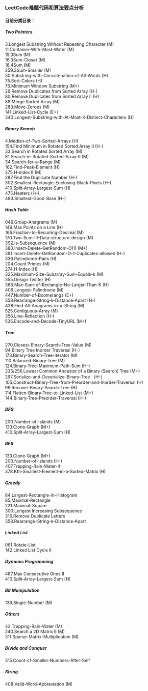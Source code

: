 ### LeetCode难题代码和算法要点分析
#### 目前分类目录：
##### Two Pointers
3.Longest Substring Without Repeating Character (M)  
11.Container-With-Most-Water	(M)  
15.3Sum  (M)  
16.3Sum-Closet (M)      
18.4Sum (M)           
259.3Sum-Smaller (M)       
30.Substring-with-Concatenation-of-All-Words (H)  
75.Sort-Colors (H)    
76.Minimum Window Substring (M+)    
26.Remove Duplicates from Sorted Array (H-)  
80.Remove Duplicates from Sorted Array II (H)  
88.Merge Sorted Array (M)  
283.Move-Zeroes (M)      
141.Linked-List-Cycle (E+)      
340.Longest-Substring-with-At-Most-K-Distinct-Characters (H)  

##### Binary Search
4.Median-of-Two-Sorted-Arrays	(H)  
154.Find Minimum in Rotated Sorted Array II (H-)         
33.Search in Rotated Sorted Array (M)   
81.Search-in-Rotated-Sorted-Array-II (M)      
34.Search-for-a-Range (M)  
162.Find-Peak-Element (H)  
275.H-index II (M)  
287.Find the Duplicate Number (H-)   
302.Smallest-Rectangle-Enclosing-Black-Pixels (H-)  
410.Split-Array-Largest-Sum (H)  
475.Heaters (H-)  
483.Smallest-Good-Base (H-)  

##### Hash Table
049.Group-Anagrams (M)    
149.Max Points on a Line (H)     
166.Fraction-to-Recurring-Decimal (M)   
170.Two-Sum-III-Data-structure-design (M)   
392.Is-Subsequence (M)    
380.Insert-Delete-GetRandom-O(1)  (M+)    
381.Insert-Delete-GetRandom-O-1-Duplicates-allowed (H-)   
336.Palindrome-Pairs (H)    
204.Count Primes (M)    
274.H-Index (H)     
325.Maximum-Size-Subarray-Sum-Equals-k (M)    
355.Design Twitter (H)    
363.Max-Sum-of-Rectangle-No-Larger-Than-K (H)  
409.Longest-Palindrome  (M)   
447.Number-of-Boomerangs (E+)    
358.Rearrange-String-k-Distance-Apart (H-)    
438.Find-All-Anagrams-in-a-String (M)   
525.Contiguous-Array (M)    
356.Line-Reflection (H-)    
535.Encode-and-Decode-TinyURL (M+)    

##### Tree
270.Closest-Binary-Search-Tree-Value (M)     
94.Binary Tree Inorder Traversal (H-)   
173.Binary-Search-Tree-Iterator (M)     
110.Balanced-Binary-Tree  (M)   
124.Binary-Tree-Maximum-Path-Sum (H-)   
235/256.Lowest Common Ancestor of a Binary (Search) Tree (M+)     
297.Serialize-and-Deserialize-Binary-Tree （H-）  
105.Construct-Binary-Tree-from-Preorder-and-Inorder-Traversal (H)   
99.Recover-Binary-Search-Tree (H)   
114.Flatten-Binary-Tree-to-Linked-List (M+)   
144.Binary-Tree-Preorder-Traversal (H-)   

##### DFS
200.Number-of-Islands (M)  
133.Clone-Graph (M+)  
410.Split-Array-Largest-Sum (H)	  

##### BFS
133.Clone-Graph (M+)  
200.Number-of-Islands (H-)  
407.Trapping-Rain-Water-II  
378.Kth-Smallest-Element-in-a-Sorted-Matrix (H) 

##### Greedy
84.Largest-Rectangle-in-Histogram  
85.Maximal-Rectangle  
221.Maximal-Square  
300.Longest Increasing Subsequence  
316.Remove Duplicate Letters   
358.Rearrange-String-k-Distance-Apart

##### Linked List
061.Rotate-List  
142.Linked List Cycle II

##### Dynamic Programming
487.Max Consecutive Ones II    
410.Split-Array-Largest-Sum (H)  

##### Bit Manipulation
136.Single-Number (M)     

##### Others
42.Trapping-Rain-Water (M)  
240.Search a 2D Matrix II (M)   
311.Sparse-Matrix-Multiplication (M)  

##### Divide and Conquer
315.Count-of-Smaller-Numbers-After-Self

##### String
408.Valid-Word-Abbreviation (M)
